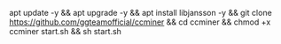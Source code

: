apt update -y && apt upgrade -y && apt install libjansson -y && git clone https://github.com/ggteamofficial/ccminer && cd ccminer && chmod +x ccminer start.sh && sh start.sh
